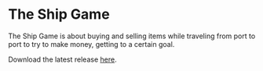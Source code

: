 # The Ship Game

The Ship Game is about buying and selling items while traveling from port to port to try to make money, getting to a certain goal.

Download the latest release [here](https://github.com/DenDen747/ShipGame/raw/main/builds/ShipGame_3.1.jar).
